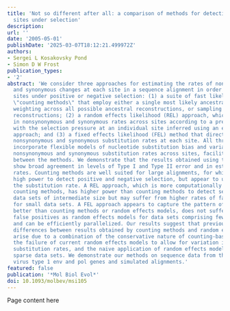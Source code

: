 ```yaml
---
title: 'Not so different after all: a comparison of methods for detecting amino acid
  sites under selection'
description:
url: ''
date: '2005-05-01'
publishDate: '2025-03-07T18:12:21.499972Z'
authors:
- Sergei L Kosakovsky Pond
- Simon D W Frost
publication_types:
- '2'
abstract: 'We consider three approaches for estimating the rates of nonsynonymous
  and synonymous changes at each site in a sequence alignment in order to identify
  sites under positive or negative selection: (1) a suite of fast likelihood-based
  \"counting methods\" that employ either a single most likely ancestral reconstruction,
  weighting across all possible ancestral reconstructions, or sampling from ancestral
  reconstructions; (2) a random effects likelihood (REL) approach, which models variation
  in nonsynonymous and synonymous rates across sites according to a predefined distribution,
  with the selection pressure at an individual site inferred using an empirical Bayes
  approach; and (3) a fixed effects likelihood (FEL) method that directly estimates
  nonsynonymous and synonymous substitution rates at each site. All three methods
  incorporate flexible models of nucleotide substitution bias and variation in both
  nonsynonymous and synonymous substitution rates across sites, facilitating the comparison
  between the methods. We demonstrate that the results obtained using these approaches
  show broad agreement in levels of Type I and Type II error and in estimates of substitution
  rates. Counting methods are well suited for large alignments, for which there is
  high power to detect positive and negative selection, but appear to underestimate
  the substitution rate. A REL approach, which is more computationally intensive than
  counting methods, has higher power than counting methods to detect selection in
  data sets of intermediate size but may suffer from higher rates of false positives
  for small data sets. A FEL approach appears to capture the pattern of rate variation
  better than counting methods or random effects models, does not suffer from as many
  false positives as random effects models for data sets comprising few sequences,
  and can be efficiently parallelized. Our results suggest that previously reported
  differences between results obtained by counting methods and random effects models
  arise due to a combination of the conservative nature of counting-based methods,
  the failure of current random effects models to allow for variation in synonymous
  substitution rates, and the naive application of random effects models to extremely
  sparse data sets. We demonstrate our methods on sequence data from the human immunodeficiency
  virus type 1 env and pol genes and simulated alignments.'
featured: false
publication: '*Mol Biol Evol*'
doi: 10.1093/molbev/msi105
---
```


Page content here